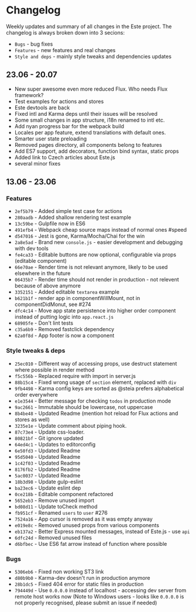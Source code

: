 Changelog
=========

Weekly updates and summary of all changes in the Este project. The changelog is always broken down into 3 secions:
- `Bugs` - bug fixes
- `Features` - new features and real changes
- `Style and deps` - mainly style tweaks and dependencies updates

## 23.06 - 20.07

- New super awesome even more reduced Flux. Who needs Flux framework?
- Test examples for actions and stores
- Este devtools are back
- Fixed intl and Karma deps until their issues will be resolved
- Some small changes in app structure, i18n renamed to intl etc.
- Add nyan progress bar for the webpack build
- Locales per app feature, extend translations with default ones.
- Smarter user state preloading
- Removed pages directory, all components belong to features
- Add ES7 support, add decorators, function bind syntax, static props
- Added link to Czech articles about Este.js
- several minor fixes

## 13.06 - 23.06

### Features
- `2ef5b79` - Added simple test case for actions
- `280aadb` - Added shallow rendering test example
- `13c59be` - Gulpfile now in ES6
- `491efb4` - Webpack cheap source maps instead of normal ones #speed
- `d547016` - Jest is gone, Karma/Mocha/Chai for the win
- `2a8e5ad` - Brand new `console.js` - easier development and debugging with dev tools
- `fe4ca33` - Editable buttons are now optional, configurable via props (editable component)
- `66e70ae` - Render time is not relevant anymore, likely to be used elsewhere in the future
- `06435b7` - Render time should not render in production - not relevent because of above anymore
- `3352151` - Added editable `textarea` example
- `b621b1f` - render app in componentWillMount, not in componentDidMonut, see #274
- `dfc4c14` - Move app state persistence into higher order component instead of putting logic into `app.react.js`
- `68905fe` - Don't lint tests
- `c35a6b9` - Removed fastclick dependency
- `62a0f8d` - App footer is now a component

### Style tweaks & deps
- `25ec010` - Different way of accessing props, use destruct statement where possible in render method
- `f5c556b` - Replaced require with import in server.js
- `88b15c4` - Fixed wrong usage of `section` element, replaced with `div`
- `9fb4498` - Karma config keys are sorted as @steia prefers alphabetical order everywhere
- `e1e3544` - Better message for checking `todos` in production mode
- `9ac2661` - Immutable should be lowercase, not uppercase
- `8b4be48` - Updated Readme (mention hot reload for Flux actions and stores as well)
- `3235e1e` - Update comment about piping hook.
- `87c73e4` - Update css-loader.
- `80821bf` - Git ignore updated
- `64ed4c1` - Updates to editorconfig
- `6e50fd3` - Updated Readme
- `95d5040` - Updated Readme
- `1c42f03` - Updated Readme
- `8176fb2` - Updated Readme
- `5ac0037` - Updated Readme
- `18b3d98` - Update gulp-eslint
- `ba23ec6` - Update eslint dep
- `0ce218b` - Editable component refactored
- `5652eb3` - Remove unused import
- `bd08d11` - Update toCheck method
- `fb951cf` - Renamed `users` to `user` #276
- `7524a16` - App cursor is removed as it was empty anyway
- `e019e8c` - Removed unused props from various components
- `eb137a2` - Better Express mounted messages, instead of Este.js - use `api`
- `6dfc24d` - Removed unused files
- `d6bfbec` - Use ES6 fat arrow instead of function where possible

### Bugs 
- `5306eb6` - Fixed non working ST3 link
- `d80b9b0` - Karma-dev doesn't run in production anymore
- `28b1dc5` - Fixed 404 error for static files in production
- `794449d` - Use `0.0.0.0` instead of localhost - accessing dev server from remote host works now (Note to Windows users - looks like `0.0.0.0` is not properly recognised, please submit an issue if needed)
